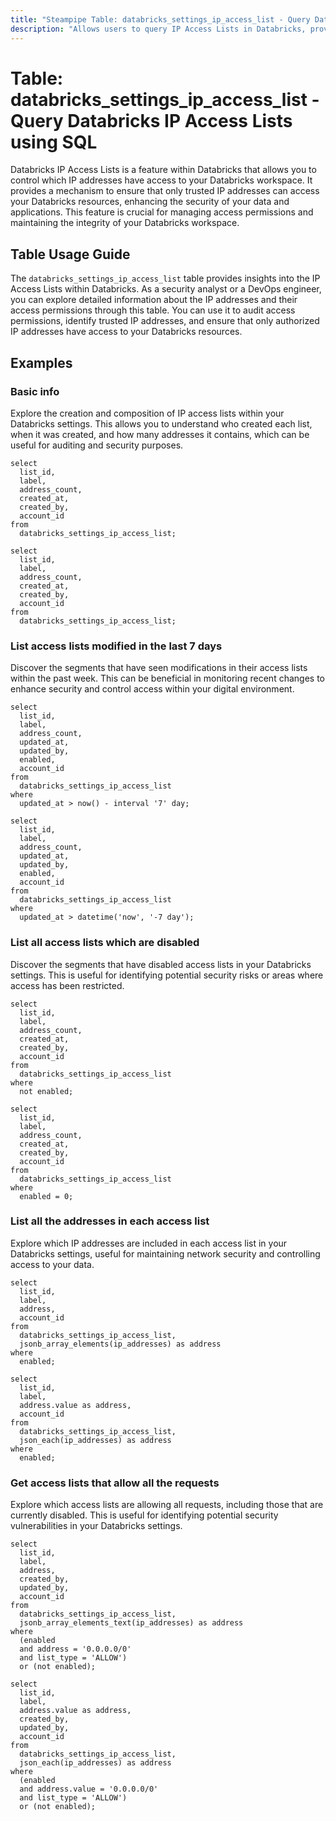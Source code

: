 ```yaml
---
title: "Steampipe Table: databricks_settings_ip_access_list - Query Databricks IP Access Lists using SQL"
description: "Allows users to query IP Access Lists in Databricks, providing detailed information on the IP addresses and their access permissions."
---
```


# Table: databricks_settings_ip_access_list - Query Databricks IP Access Lists using SQL

Databricks IP Access Lists is a feature within Databricks that allows you to control which IP addresses have access to your Databricks workspace. It provides a mechanism to ensure that only trusted IP addresses can access your Databricks resources, enhancing the security of your data and applications. This feature is crucial for managing access permissions and maintaining the integrity of your Databricks workspace.

## Table Usage Guide

The `databricks_settings_ip_access_list` table provides insights into the IP Access Lists within Databricks. As a security analyst or a DevOps engineer, you can explore detailed information about the IP addresses and their access permissions through this table. You can use it to audit access permissions, identify trusted IP addresses, and ensure that only authorized IP addresses have access to your Databricks resources.

## Examples

### Basic info
Explore the creation and composition of IP access lists within your Databricks settings. This allows you to understand who created each list, when it was created, and how many addresses it contains, which can be useful for auditing and security purposes.

```sql+postgres
select
  list_id,
  label,
  address_count,
  created_at,
  created_by,
  account_id
from
  databricks_settings_ip_access_list;
```

```sql+sqlite
select
  list_id,
  label,
  address_count,
  created_at,
  created_by,
  account_id
from
  databricks_settings_ip_access_list;
```

### List access lists modified in the last 7 days
Discover the segments that have seen modifications in their access lists within the past week. This can be beneficial in monitoring recent changes to enhance security and control access within your digital environment.

```sql+postgres
select
  list_id,
  label,
  address_count,
  updated_at,
  updated_by,
  enabled,
  account_id
from
  databricks_settings_ip_access_list
where
  updated_at > now() - interval '7' day;
```

```sql+sqlite
select
  list_id,
  label,
  address_count,
  updated_at,
  updated_by,
  enabled,
  account_id
from
  databricks_settings_ip_access_list
where
  updated_at > datetime('now', '-7 day');
```

### List all access lists which are disabled
Discover the segments that have disabled access lists in your Databricks settings. This is useful for identifying potential security risks or areas where access has been restricted.

```sql+postgres
select
  list_id,
  label,
  address_count,
  created_at,
  created_by,
  account_id
from
  databricks_settings_ip_access_list
where
  not enabled;
```

```sql+sqlite
select
  list_id,
  label,
  address_count,
  created_at,
  created_by,
  account_id
from
  databricks_settings_ip_access_list
where
  enabled = 0;
```

### List all the addresses in each access list
Explore which IP addresses are included in each access list in your Databricks settings, useful for maintaining network security and controlling access to your data.

```sql+postgres
select
  list_id,
  label,
  address,
  account_id
from
  databricks_settings_ip_access_list,
  jsonb_array_elements(ip_addresses) as address
where
  enabled;
```

```sql+sqlite
select
  list_id,
  label,
  address.value as address,
  account_id
from
  databricks_settings_ip_access_list,
  json_each(ip_addresses) as address
where
  enabled;
```

### Get access lists that allow all the requests
Explore which access lists are allowing all requests, including those that are currently disabled. This is useful for identifying potential security vulnerabilities in your Databricks settings.

```sql+postgres
select
  list_id,
  label,
  address,
  created_by,
  updated_by,
  account_id
from
  databricks_settings_ip_access_list,
  jsonb_array_elements_text(ip_addresses) as address
where
  (enabled
  and address = '0.0.0.0/0'
  and list_type = 'ALLOW')
  or (not enabled);
```

```sql+sqlite
select
  list_id,
  label,
  address.value as address,
  created_by,
  updated_by,
  account_id
from
  databricks_settings_ip_access_list,
  json_each(ip_addresses) as address
where
  (enabled
  and address.value = '0.0.0.0/0'
  and list_type = 'ALLOW')
  or (not enabled);
```